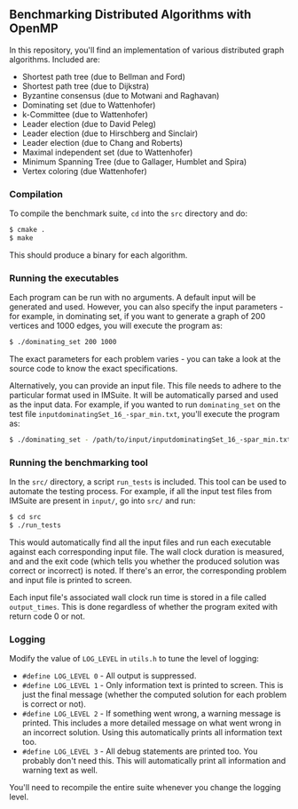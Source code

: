 ## Benchmarking Distributed Algorithms with OpenMP

In this repository, you'll find an implementation of various distributed
graph algorithms. Included are:

 - Shortest path tree (due to Bellman and Ford)
 - Shortest path tree (due to Dijkstra)
 - Byzantine consensus (due to Motwani and Raghavan)
 - Dominating set (due to Wattenhofer)
 - k-Committee (due to Wattenhofer)
 - Leader election (due to David Peleg)
 - Leader election (due to Hirschberg and Sinclair)
 - Leader election (due to Chang and Roberts)
 - Maximal independent set (due to Wattenhofer)
 - Minimum Spanning Tree (due to Gallager, Humblet and Spira)
 - Vertex coloring (due Wattenhofer)

### Compilation

To compile the benchmark suite, `cd` into the `src` directory and do:

```bash
$ cmake .
$ make
```

This should produce a binary for each algorithm.

### Running the executables

Each program can be run with no arguments. A default input will be generated and
used. However, you can also specify the input parameters - for example, in
dominating set, if you want to generate a graph of 200 vertices and 1000 edges,
you will execute the program as:

```bash
$ ./dominating_set 200 1000
```

The exact parameters for each problem varies - you can take a look at the source
code to know the exact specifications.

Alternatively, you can provide an input file. This file needs to adhere to the
particular format used in IMSuite. It will be automatically parsed and used as
the input data. For example, if you wanted to run `dominating_set` on the test
file `inputdominatingSet_16_-spar_min.txt`, you'll execute the program as:

```bash
$ ./dominating_set - /path/to/input/inputdominatingSet_16_-spar_min.txt
```

### Running the benchmarking tool

In the `src/` directory, a script `run_tests` is included. This tool can be used
to automate the testing process. For example, if all the input test files from
IMSuite are present in `input/`, go into `src/` and run:

```bash
$ cd src
$ ./run_tests
```

This would automatically find all the input files and run each executable
against each corresponding input file. The wall clock duration is measured, and
and the exit code (which tells you whether the produced solution was correct or
incorrect) is noted. If there's an error, the corresponding problem and input
file is printed to screen.

Each input file's associated wall clock run time is stored in a file called
`output_times`. This is done regardless of whether the program exited with
return code 0 or not.

### Logging

Modify the value of `LOG_LEVEL` in `utils.h` to tune the level of logging:

 - `#define LOG_LEVEL 0` - All output is suppressed.
 - `#define LOG_LEVEL 1` - Only information text is printed to screen. This
   is just the final message (whether the computed solution for each problem is
   correct or not).
 - `#define LOG_LEVEL 2` - If something went wrong, a warning message is
   printed. This includes a more detailed message on what went wrong in an
   incorrect solution. Using this automatically prints all information text too.
 - `#define LOG_LEVEL 3` - All debug statements are printed too. You probably
   don't need this. This will automatically print all information and warning
   text as well.

You'll need to recompile the entire suite whenever you change the logging level.

